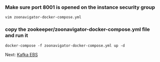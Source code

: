 ### Make sure port 8001 is opened on the instance security group
`vim zoonavigator-docker-compose.yml`


### copy the zookeeper/zoonavigator-docker-compose.yml file and run it
`docker-compose -f zoonavigator-docker-compose.yml up -d`

Next: [Kafka EBS](4-kafka-ebs.md)

